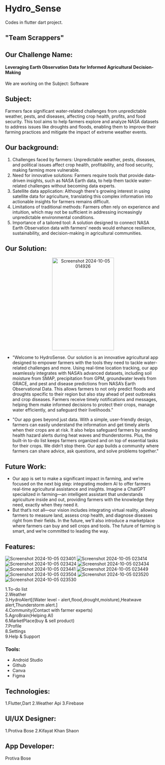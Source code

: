 # Hydro_Sense
 Codes in flutter dart project.
 ## "Team Scrappers"
## Our Challenge Name:
####  Leveraging Earth Observation Data for Informed Agricultural Decision-Making
We are working on the Subject: Software
## Subject:
Farmers face significant water-related challenges from unpredictable weather, pests, and diseases, affecting crop health, profits, and food security. This tool aims to help farmers explore and analyze NASA datasets to address issues like droughts and floods, enabling them to improve their farming practices and mitigate the impact of extreme weather events.
## Our background:
1. Challenges faced by farmers: Unpredictable weather, pests, diseases, and political issues affect crop health, profitability, and food security, making farming more vulnerable.<br>
2. Need for innovative solutions: Farmers require tools that provide data-driven insights, such as NASA Earth data, to help them tackle water-related challenges without becoming data experts.<br>
3. Satellite data application: Although there's growing interest in using satellite data for agriculture, translating this complex information into actionable insights for farmers remains difficult.<br>
4. Limitations of traditional methods: Farmers often rely on experience and intuition, which may not be sufficient in addressing increasingly unpredictable environmental conditions.<br>
5. Importance of a tailored tool: A solution designed to connect NASA Earth Observation data with farmers’ needs would enhance resilience, sustainability, and decision-making in agricultural communities.<br>
## Our Solution:
<div align="center">
   <img src="https://github.com/user-attachments/assets/fc16d08a-1f6b-470f-9b21-9dfece379f11" alt="Screenshot 2024-10-05 014926" width="200" height="300">
</div>

- "Welcome to HydroSense. Our solution is an innovative agricultural app designed to empower farmers with the tools they need to tackle water-related challenges and more. Using real-time location tracking, our app seamlessly integrates with NASA’s advanced datasets, including soil moisture from SMAP, precipitation from GPM, groundwater levels from GRACE, and pest and disease predictions from NASA’s Earth Observational Data. This allows farmers to not only predict floods and droughts specific to their region but also stay ahead of pest outbreaks and crop diseases. Farmers receive timely notifications and messages, helping them make informed decisions to protect their crops, manage water efficiently, and safeguard their livelihoods."<br>

- "Our app goes beyond just data. With a simple, user-friendly design, farmers can easily understand the information and get timely alerts when their crops are at risk. It also helps safeguard farmers by sending health hazard alerts during heat waves and thunderstorms. Plus, the built-in to-do list keeps farmers organized and on top of essential tasks for their crops.
We didn’t stop there. Our app builds a community where farmers can share advice, ask questions, and solve problems together."<br>

## Future Work:
+ Our app is set to make a significant impact in farming, and we’re focused on the next big step: integrating modern AI to offer farmers real-time agricultural assistance and insights. Imagine a ChatGPT specialized in farming—an intelligent assistant that understands agriculture inside and out, providing farmers with the knowledge they need, exactly when they need it.<br>
+ But that’s not all—our vision includes integrating virtual reality, allowing farmers to measure land, assess crop health, and diagnose diseases right from their fields. In the future, we’ll also introduce a marketplace where farmers can buy and sell crops and tools. The future of farming is smart, and we’re committed to leading the way.<br>
## Features:
![Screenshot 2024-10-05 023401](https://github.com/user-attachments/assets/073b8da7-3288-4a16-96e9-f8fc5373c985)
![Screenshot 2024-10-05 023414](https://github.com/user-attachments/assets/655c667e-59b6-41a9-a1b2-ee6e8fff6ee3)
![Screenshot 2024-10-05 023424](https://github.com/user-attachments/assets/635346f7-4b50-46ff-ba0c-18782a1af76b)
![Screenshot 2024-10-05 023434](https://github.com/user-attachments/assets/a6651dc2-0f9b-47bc-8a7e-99b022b0cc75)
![Screenshot 2024-10-05 023441](https://github.com/user-attachments/assets/3635ca73-fced-4405-8bd4-db4c103817ab)
![Screenshot 2024-10-05 023449](https://github.com/user-attachments/assets/9a590b23-2e70-4fee-9d9d-2d5e5f31a2b6)
![Screenshot 2024-10-05 023504](https://github.com/user-attachments/assets/534ada65-abfe-41bb-bd71-9e3752cca6ba)
![Screenshot 2024-10-05 023520](https://github.com/user-attachments/assets/90973f96-97f6-44ea-b188-ff094bc62e24)
![Screenshot 2024-10-05 023530](https://github.com/user-attachments/assets/4c9a93c7-61b4-4e61-a572-c372a03986cf)



1.To-do list<br>
2.Weather<br>
3.HydroAlert[(Water level - alert,flood,drought,moisture),Heatwave alert,Thunderstorm alert.]<br>
4.Community(Contact with farmer experts)<br>
5.AgroBrain(Helping AI)<br>
6.MarketPlace(buy & sell product)<br>
7.Profile<br>
8.Settings<br>
9.Help & Support<br>
### Tools:
+ Android Studio
+ Github
+ Canva
+ Figma
## Technologies:
1.Flutter,Dart
 2.Weather Api
 3.Firebase
## UI/UX Designer:
1.Protiva Bose
 2.Kifayat Khan Shaon
## App Developer:
Protiva Bose


